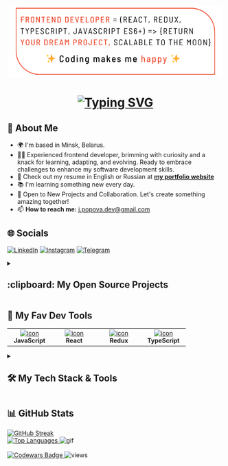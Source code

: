 <div align="center">
      <img src="./assets/veluat-created-frontend-img.png" alt="img top" width="500"/>
      <h1>
            <a href="https://git.io/typing-svg">
                  <img src="https://readme-typing-svg.demolab.com?font=Fira+Code&weight=500&size=30&duration=2000&pause=1000&color=000000&center=true&multiline=true&repeat=true&random=false&width=435&height=110&lines=Greetings!+%F0%9F%91%8B;I+am+Julia+Popova.;Frontend+Web+Developer." alt="Typing SVG" />
            </a>
      </h1>
</div>

## 💫 About Me
* 🌍  I'm based in Minsk, Belarus.
* 👨‍💻️  Experienced frontend developer, brimming with curiosity and a knack for learning, adapting, and evolving. Ready to embrace challenges to enhance my software development skills.
* 💼  Check out my resume in English or Russian at <a href="https://veluat.github.io/portfolio-app" target="_blank"><b>my portfolio website</b></a>
* 📚  I'm learning something new every day.
* 🤝 Open to New Projects and Collaboration. Let's create something amazing together!
* 📫 **How to reach me:** j.popova.dev@gmail.com

## 🌐 Socials    
[![LinkedIn](https://img.shields.io/badge/LinkedIn-%230077B5.svg?logo=linkedin&logoColor=white)](https://linkedin.com/in/julia-popova-developer) [![Instagram](https://img.shields.io/badge/Instagram-%23F05237.svg?logo=Instagram&logoColor=white)](https://instagram.com/vamp.veluat) [![Telegram](https://img.shields.io/badge/Telegram-%230088CC.svg?logo=Telegram&logoColor=white)](https://t.me/veluat)

<details>
      <summary>
            <h2>:clipboard: My Open Source Projects</h2>
      </summary>
      <ul>:bookmark: <b>React app:</b>
            <li>
                  <a href="https://github.com/veluat/weather-matter-app">Weather Matter</a>
            </li>
            <li>
                  <a href="https://github.com/veluat/dual-counter-app">Dual Counter</a>
            </li>
            <li>
                  <a href="https://github.com/veluat/task-manager-app">Task Manager</a>
            </li>
            <li>
                  <a href="https://github.com/veluat/social-network-app">Social Network</a>
            </li>
      </ul>
      <ul>:bookmark: <b>Layouts:</b>
            <li>
                  <a href="https://github.com/veluat/pizza-ordering-layout">Интернет-магазин по заказу пиццы</a>
            </li>
            <li>
                  <a href="https://github.com/veluat/taxi-services-layout">Taxi Services</a>
            </li>
            <li>
                  <a href="https://github.com/veluat/digital-art-layout">Digital Art & NFT Marketplace</a>
            </li>
      </ul>
</details>

## :sparkling_heart: My Fav Dev Tools
<table>
      <tbody>
            <tr>
                  <td align="center" width="90">
                        <a target="_blank" rel="noopener noreferrer nofollow" href="https://techstack-generator.vercel.app/js-icon.svg">
                              <img src="https://techstack-generator.vercel.app/js-icon.svg" alt="icon" width="55" height="55" data-canonical-src="https://techstack-generator.vercel.app/ts-icon.svg" style="max-width: 100%;">
                        </a><br/><b>JavaScript</b>
                  </td>
                  <td align="center" width="90">
                        <a target="_blank" rel="noopener noreferrer nofollow" href="https://camo.githubusercontent.com/48a026f4399514afed27e76efb9f48e139a0ba4b613d933a8c7a094dc1da475c/68747470733a2f2f74656368737461636b2d67656e657261746f722e76657263656c2e6170702f72656163742d69636f6e2e737667">
                              <img src="https://camo.githubusercontent.com/48a026f4399514afed27e76efb9f48e139a0ba4b613d933a8c7a094dc1da475c/68747470733a2f2f74656368737461636b2d67656e657261746f722e76657263656c2e6170702f72656163742d69636f6e2e737667" alt="icon" width="55" height="55" data-canonical-src="https://techstack-generator.vercel.app/react-icon.svg" style="max-width: 100%;">
                        </a><br/><b>React</b>
                  </td>
                  <td align="center" width="90">
                        <a target="_blank" rel="noopener noreferrer nofollow" href="https://camo.githubusercontent.com/f11e1481e5e3499035c7d93b1c29b4ae58c79a188807c27fefb457ffd3ff8963/68747470733a2f2f74656368737461636b2d67656e657261746f722e76657263656c2e6170702f72656475782d69636f6e2e737667">
                              <img src="https://camo.githubusercontent.com/f11e1481e5e3499035c7d93b1c29b4ae58c79a188807c27fefb457ffd3ff8963/68747470733a2f2f74656368737461636b2d67656e657261746f722e76657263656c2e6170702f72656475782d69636f6e2e737667" alt="icon" width="55" height="55" data-canonical-src="https://techstack-generator.vercel.app/redux-icon.svg" style="max-width: 100%;">
                        </a><br/><b>Redux</b>
                  </td>
                  <td align="center" width="90">
                        <a target="_blank" rel="noopener noreferrer nofollow" href="https://camo.githubusercontent.com/b8dc7de058b6dca715cef009bc63e74b49f0747d6252cff3da6e7289bf8774d1/68747470733a2f2f74656368737461636b2d67656e657261746f722e76657263656c2e6170702f74732d69636f6e2e737667">
                              <img src="https://camo.githubusercontent.com/b8dc7de058b6dca715cef009bc63e74b49f0747d6252cff3da6e7289bf8774d1/68747470733a2f2f74656368737461636b2d67656e657261746f722e76657263656c2e6170702f74732d69636f6e2e737667" alt="icon" width="55" height="55" data-canonical-src="https://techstack-generator.vercel.app/ts-icon.svg" style="max-width: 100%;">
                        </a><br/><b>TypeScript</b>
                  </td>
            </tr>
      </tbody>
</table>
<details>
      <summary>
            <h2>🛠 My Tech Stack & Tools</h2>
      </summary>
      <div align="center">
            <img src="https://img.shields.io/badge/javascript-%23F7DF1E.svg?style=for-the-badge&logo=javascript&logoColor=%23323330" alt="JavaScript Badge">
            <img src="https://img.shields.io/badge/typescript-%23007ACC.svg?style=for-the-badge&logo=typescript&logoColor=white" alt="TypeScript Badge">
            <img src="https://img.shields.io/badge/react-%2320232a.svg?style=for-the-badge&logo=react&logoColor=%2361DAFB" alt="React Badge">
            <img src="https://img.shields.io/badge/React_Router-CA4245?style=for-the-badge&logo=react-router&logoColor=white" alt="React Router Badge">
            <img src="https://img.shields.io/badge/React_Query-FF4154?style=for-the-badge&logo=ReactQuery&logoColor=white" alt="React Query Badge">
            <img src="https://img.shields.io/badge/redux-%23593d88.svg?style=for-the-badge&logo=redux&logoColor=white" alt="Redux Badge">
            <img src="https://img.shields.io/badge/redux_toolkit-%23593d88.svg?style=for-the-badge&logo=redux&logoColor=white" alt="Redux Toolkit Badge">
            <img src="https://img.shields.io/badge/Redux%20saga-%23593d88?style=for-the-badge&logo=redux%20saga&logoColor=white" alt="Redux Saga Badge">
            <img src="https://img.shields.io/badge/React%20Hook%20Form-%23EC5990.svg?style=for-the-badge&logo=reacthookform&logoColor=white" alt="React Hook Form Badge">
            <img src="https://img.shields.io/badge/Formik/Yup-black?style=for-the-badge&amp;logo=formik&amp;logoColor=white" alt="Formik Badge">
            <img src="https://img.shields.io/badge/node.js-6DA55F?style=for-the-badge&logo=node.js&logoColor=white" alt="Node.js Badge">
            <img src="https://img.shields.io/badge/Axios-5A29E4.svg?style=for-the-badge&amp;logo=Axios&amp;logoColor=white" alt="Axios Badge">
            <img src="https://img.shields.io/badge/Postman-FF6C37?style=for-the-badge&logo=Postman&logoColor=white" alt="Postman Badge">
            <img src="https://img.shields.io/badge/-Swagger-%23Clojure?style=for-the-badge&logo=swagger&logoColor=white" alt="Swagger Badge">
            <img src="https://img.shields.io/badge/-jest-%23C21325?style=for-the-badge&logo=jest&logoColor=white" alt="Jest Badge">
            <img src="https://img.shields.io/badge/-Storybook-FF4785?style=for-the-badge&logo=storybook&logoColor=white" alt="Storybook Badge">
            <img src="https://img.shields.io/badge/prettier-1A2C34?style=for-the-badge&amp;logo=prettier&amp;logoColor=F7BA3E" alt="Prettier Badge">
            <img src="https://img.shields.io/badge/eslint-3A33D1?style=for-the-badge&logo=eslint&logoColor=white" alt="ESLint Badge">
            <img src="https://img.shields.io/badge/git-%23F05033.svg?style=for-the-badge&logo=git&logoColor=white" alt="Git">
            <img src="https://img.shields.io/badge/Lodash-3492FF?style=for-the-badge&logo=lodash&logoColor=white" alt="Lodash Badge">
            <img src="https://img.shields.io/badge/figma-%23F24E1E.svg?style=for-the-badge&logo=figma&logoColor=white" alt="Figma">
            <img src="https://img.shields.io/badge/Canva-%2300C4CC.svg?&style=for-the-badge&logo=Canva&logoColor=white" alt="Canva">
            <img src="https://img.shields.io/badge/jquery-%230769AD.svg?style=for-the-badge&logo=jquery&logoColor=white" alt="JQuery">
            <img src="https://img.shields.io/badge/html5-%23E34F26.svg?style=for-the-badge&logo=html5&logoColor=white" alt="HTML5 Badge">
            <img src="https://img.shields.io/badge/css3-%231572B6.svg?style=for-the-badge&logo=css3&logoColor=white" alt="CSS3 Badge">
            <img src="https://img.shields.io/badge/SASS-hotpink.svg?style=for-the-badge&logo=SASS&logoColor=white" alt="SASS Badge">
            <img src="https://img.shields.io/badge/styled--components-DB7093?style=for-the-badge&logo=styled-components&logoColor=white" alt="Styled Components Badge">
            <img src="https://img.shields.io/badge/radix%20ui-161618.svg?style=for-the-badge&logo=radix-ui&logoColor=white" alt="Radix UI Badge">
            <img src="https://img.shields.io/badge/Material%20UI-007FFF?style=for-the-badge&logo=mui&logoColor=white" alt="MUI Badge">
            <img src="https://img.shields.io/badge/Bootstrap-563D7C?style=for-the-badge&logo=bootstrap&logoColor=white" alt="Bootstrap Badge">
            <img src="https://img.shields.io/badge/Ant%20Design-1890FF?style=for-the-badge&logo=antdesign&logoColor=white" alt="Ant Design Badge">
            <img src="https://img.shields.io/badge/chatGPT-74aa9c?style=for-the-badge&logo=openai&logoColor=white" alt="ChatGPT">
            <img src="https://img.shields.io/badge/Vite-B73BFE?style=for-the-badge&logo=vite&logoColor=FFD62E" alt="Vite">
            <img src="https://img.shields.io/badge/yarn-%232C8EBB.svg?style=for-the-badge&logo=yarn&logoColor=white" alt="Yarn">
            <img src="https://img.shields.io/badge/pnpm-%234a4a4a.svg?style=for-the-badge&logo=pnpm&logoColor=f69220" alt="PNPM">
            <img src="https://img.shields.io/badge/NPM-%23CB3837.svg?style=for-the-badge&logo=npm&logoColor=white" alt="NPM">
            <img src="https://img.shields.io/badge/webstorm-143?style=for-the-badge&logo=webstorm&logoColor=white&color=black" alt="WebStorm">
            <img src="https://img.shields.io/badge/Visual_Studio_Code-0078D4?style=for-the-badge&logo=visual%20studio%20code&logoColor=white" alt="Visual Studio Code">
            <img src="https://img.shields.io/badge/github%20pages-121013?style=for-the-badge&logo=github&logoColor=white" alt="Github Page">
            <img src="https://img.shields.io/badge/Netlify-00C7B7?style=for-the-badge&logo=netlify&logoColor=white" alt="Netlify">
            <img src="https://img.shields.io/badge/vercel-%23000000.svg?style=for-the-badge&logo=vercel&logoColor=white" alt="Vercel">
            <img src="https://img.shields.io/badge/heroku-%23430098.svg?style=for-the-badge&logo=heroku&logoColor=white" alt="Heroku">
      </div>
</details>

## 📊 GitHub Stats
<a href="https://git.io/streak-stats">
      <img src="https://github-readme-streak-stats.herokuapp.com/?user={veluat}&theme=swift&date_format=j%20M%5B%20Y%5D" alt="GitHub Streak">
</a>
<br/>
<div>
      <a href="https://github.com/veluat/github-readme-stats">
            <img src="https://github-readme-stats.vercel.app/api/top-langs/?username=veluat&layout=compact&theme=swift" alt="Top Languages">
      </a>
      <img src="./assets/veluat-created-gif.gif" alt="gif" width="180">
</div>
<br/>
<div>
      <a href="https://www.codewars.com/users/veluat" target="_blank">
            <img src="https://www.codewars.com/users/veluat/badges/micro" alt="Codewars Badge">
      </a>
      <img src="https://komarev.com/ghpvc/?username=veluat" alt="views">
</div>
